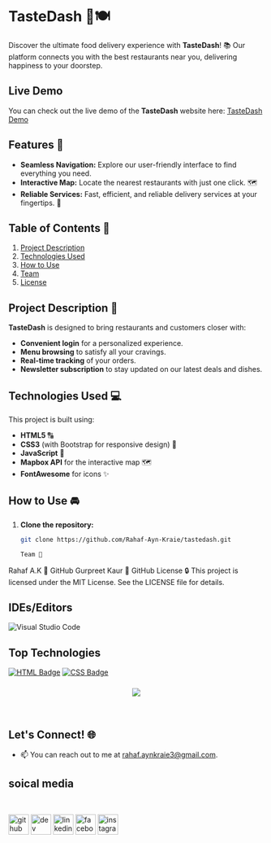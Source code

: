 # TasteDash 🍔🍽️
 
Discover the ultimate food delivery experience with **TasteDash**! 📚 Our platform connects you with the best restaurants near you, delivering happiness to your doorstep.

## Live Demo

You can check out the live demo of the **TasteDash** website here: 
[TasteDash Demo](https://rahaf-ayn-kraie.github.io/tastedash/)
 
## Features 🔧
 
- **Seamless Navigation:** Explore our user-friendly interface to find everything you need.
- **Interactive Map:** Locate the nearest restaurants with just one click. 🗺️
- **Reliable Services:** Fast, efficient, and reliable delivery services at your fingertips. 🚚
 
## Table of Contents 🔬
 
1. [Project Description](#project-description)
2. [Technologies Used](#technologies-used)
3. [How to Use](#how-to-use)
4. [Team](#team)
5. [License](#license)
 
## Project Description 📝
 
**TasteDash** is designed to bring restaurants and customers closer with:
 
- **Convenient login** for a personalized experience.
- **Menu browsing** to satisfy all your cravings.
- **Real-time tracking** of your orders.
- **Newsletter subscription** to stay updated on our latest deals and dishes.
 
## Technologies Used 💻
 
This project is built using:
 
- **HTML5** 🔠
- **CSS3** (with Bootstrap for responsive design) 💎
- **JavaScript** 🔄
- **Mapbox API** for the interactive map 🗺️
- **FontAwesome** for icons ✨
 
## How to Use 🚘
 
1. **Clone the repository:**
   ```bash
   git clone https://github.com/Rahaf-Ayn-Kraie/tastedash.git

   Team 🤝
Rahaf A.K 🌟
GitHub
Gurpreet Kaur 🚀
GitHub
License 🔒
This project is licensed under the MIT License. See the LICENSE file for details.


 ## IDEs/Editors

![Visual Studio Code](https://img.shields.io/badge/Visual%20Studio%20Code-0078d7.svg?style=for-the-badge&logo=visual-studio-code&logoColor=white)
## Top Technologies


[![HTML Badge](https://img.shields.io/badge/-HTML-E34F26?style=for-the-badge&labelColor=black&logo=html5&logoColor=E34F26)](#)
[![CSS Badge](https://img.shields.io/badge/-CSS-1572B6?style=for-the-badge&labelColor=black&logo=css3&logoColor=1572B6)](#)

<h3 align="center">
    <img src="https://readme-typing-svg.herokuapp.com/?font=Righteous&size=25&center=true&vCenter=true&width=500&height=70&duration=4000&lines=Thanks+for+visiting!+✌️;+Shoot+me+a+message+on+email!;Rahaf+:)&color=F5A9B8">
</h3>

<br/>

## Let's Connect! 🌐

- 📫 You can reach out to me at [rahaf.aynkraie3@gmail.com](mailto:rahaf.aynkraie3@gmail.com).
## soical media 


<br>

[<img src='https://cdn.jsdelivr.net/npm/simple-icons@3.0.1/icons/github.svg' alt='github' height='40'>](https://github.com/Rahaf-Ayn-Kraie)  [<img src='https://cdn.jsdelivr.net/npm/simple-icons@3.0.1/icons/dev-dot-to.svg' alt='dev' height='40'>](https://dev.to/rahaf.AK)  [<img src='https://cdn.jsdelivr.net/npm/simple-icons@3.0.1/icons/linkedin.svg' alt='linkedin' height='40'>](https://www.linkedin.com/in/rahaf-AK/)  [<img src='https://cdn.jsdelivr.net/npm/simple-icons@3.0.1/icons/facebook.svg' alt='facebook' height='40'>](https://www.facebook.com/rahaf-AK)  [<img src='https://cdn.jsdelivr.net/npm/simple-icons@3.0.1/icons/instagram.svg' alt='instagram' height='40'>](https://www.instagram.com/rahaf-ak/)
